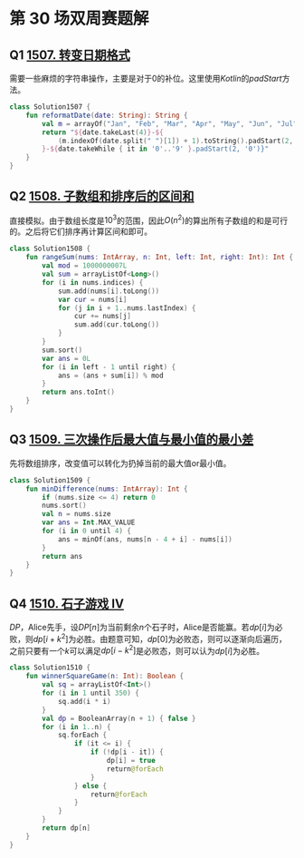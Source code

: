 # 第 30 场双周赛题解

## Q1 [1507. 转变日期格式](https://leetcode-cn.com/problems/reformat-date/)

需要一些麻烦的字符串操作，主要是对于$0$的补位。这里使用$Kotlin$的$padStart$方法。

```kotlin
class Solution1507 {
    fun reformatDate(date: String): String {
        val m = arrayOf("Jan", "Feb", "Mar", "Apr", "May", "Jun", "Jul", "Aug", "Sep", "Oct", "Nov", "Dec")
        return "${date.takeLast(4)}-${
            (m.indexOf(date.split(" ")[1]) + 1).toString().padStart(2, '0')
        }-${date.takeWhile { it in '0'..'9' }.padStart(2, '0')}"
    }
}
```

## Q2 [1508. 子数组和排序后的区间和](https://leetcode-cn.com/problems/range-sum-of-sorted-subarray-sums/)

直接模拟。由于数组长度是$10^3$的范围，因此$O(n^2)$的算出所有子数组的和是可行的。之后将它们排序再计算区间和即可。

```kotlin
class Solution1508 {
    fun rangeSum(nums: IntArray, n: Int, left: Int, right: Int): Int {
        val mod = 1000000007L
        val sum = arrayListOf<Long>()
        for (i in nums.indices) {
            sum.add(nums[i].toLong())
            var cur = nums[i]
            for (j in i + 1..nums.lastIndex) {
                cur += nums[j]
                sum.add(cur.toLong())
            }
        }
        sum.sort()
        var ans = 0L
        for (i in left - 1 until right) {
            ans = (ans + sum[i]) % mod
        }
        return ans.toInt()
    }
}
```

## Q3 [1509. 三次操作后最大值与最小值的最小差](https://leetcode-cn.com/problems/minimum-difference-between-largest-and-smallest-value-in-three-moves/)

先将数组排序，改变值可以转化为扔掉当前的最大值or最小值。

```kotlin
class Solution1509 {
    fun minDifference(nums: IntArray): Int {
        if (nums.size <= 4) return 0
        nums.sort()
        val n = nums.size
        var ans = Int.MAX_VALUE
        for (i in 0 until 4) {
            ans = minOf(ans, nums[n - 4 + i] - nums[i])
        }
        return ans
    }
}
```

## Q4 [1510. 石子游戏 IV](https://leetcode-cn.com/problems/stone-game-iv/)

$DP$，Alice先手，设$DP[n]$为当前剩余$n$个石子时，Alice是否能赢。若$dp[i]$为必败，则$dp[i + k^2]$为必胜。由题意可知，$dp[0]$为必败态，则可以逐渐向后遍历，之前只要有一个$k$可以满足$dp[i - k^2]$是必败态，则可以认为$dp[i]$为必胜。

```kotlin
class Solution1510 {
    fun winnerSquareGame(n: Int): Boolean {
        val sq = arrayListOf<Int>()
        for (i in 1 until 350) {
            sq.add(i * i)
        }
        val dp = BooleanArray(n + 1) { false }
        for (i in 1..n) {
            sq.forEach {
                if (it <= i) {
                    if (!dp[i - it]) {
                        dp[i] = true
                        return@forEach
                    }
                } else {
                    return@forEach
                }
            }
        }
        return dp[n]
    }
}
```

